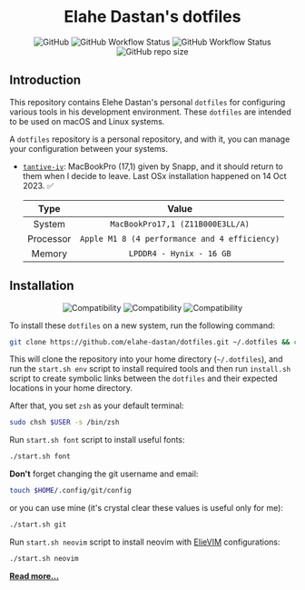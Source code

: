 <h1 align="center">Elahe Dastan's dotfiles</h1>

<p align="center">
    <img alt="GitHub" src="https://img.shields.io/github/license/elahe-dastan/dotfiles?logo=gnu&style=for-the-badge">
    <img alt="GitHub Workflow Status" src="https://img.shields.io/github/actions/workflow/status/elahe-dastan/dotfiles/install.yaml?logo=github&style=for-the-badge&label=install">
    <img alt="GitHub Workflow Status" src="https://img.shields.io/github/actions/workflow/status/elahe-dastan/dotfiles/sh-lint.yaml?label=lint&logo=github&style=for-the-badge">
    <img alt="GitHub repo size" src="https://img.shields.io/github/repo-size/elahe-dastan/dotfiles?style=for-the-badge">
</p>

## Introduction

This repository contains Elehe Dastan's personal `dotfiles` for configuring various tools in his development environment.
These `dotfiles` are intended to be used on macOS and Linux systems.

A `dotfiles` repository is a personal repository, and with it, you can manage your configuration between your systems.

- [`tantive-iv`](https://en.wikipedia.org/wiki/Tantive_IV): MacBookPro (17,1) given by Snapp, and it should
  return to them when I decide to leave. Last OSx installation happened on 14 Oct 2023. ✅

  |   Type    |                     Value                     |
  | :-------: | :-------------------------------------------: |
  |  System   |       `MacBookPro17,1 (Z11B000E3LL/A)`        |
  | Processor | `Apple M1 8 (4 performance and 4 efficiency)` |
  |  Memory   |           `LPDDR4 - Hynix - 16 GB`            |

## Installation

<p align="center">
     <img alt="Compatibility" src="https://img.shields.io/badge/works%20on-macos-white?logo=macos&style=for-the-badge">
     <img alt="Compatibility" src="https://img.shields.io/badge/works%20on-ubuntu-orange?logo=ubuntu&style=for-the-badge">
     <img alt="Compatibility" src="https://img.shields.io/badge/works%20on-arch-blue?logo=archlinux&style=for-the-badge">
</p>

To install these `dotfiles` on a new system, run the following command:

```bash
git clone https://github.com/elahe-dastan/dotfiles.git ~/.dotfiles && cd ~/.dotfiles && ./start.sh env && ./install.sh
```

This will clone the repository into your home directory (`~/.dotfiles`), and run the `start.sh env`
script to install required tools and then run `install.sh` script to create symbolic links between
the `dotfiles` and their expected locations in your home directory.

After that, you set `zsh` as your default terminal:

```bash
sudo chsh $USER -s /bin/zsh
```

Run `start.sh font` script to install useful fonts:

```bash
./start.sh font
```

**Don't** forget changing the git username and email:

```bash
touch $HOME/.config/git/config
```

or you can use mine (it's crystal clear these values is useful only for me):

```bash
./start.sh git
```

Run `start.sh neovim` script to install neovim with [ElieVIM](https://github.com/1995parham/elievim) configurations:

```bash
./start.sh neovim
```

[**Read more...**](https://github.com/1995parham/dotfiles)
